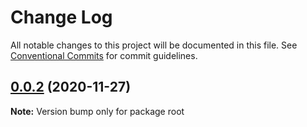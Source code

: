# Change Log

All notable changes to this project will be documented in this file.
See [Conventional Commits](https://conventionalcommits.org) for commit guidelines.

## [0.0.2](https://github.com/zycau/tech-talk-monorepo/compare/v0.0.1...v0.0.2) (2020-11-27)

**Note:** Version bump only for package root
